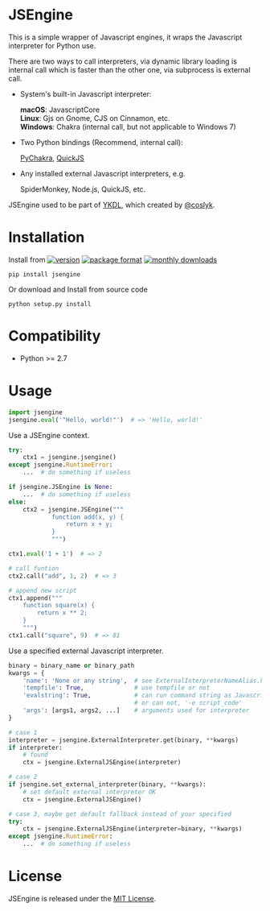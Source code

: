 # JSEngine

This is a simple wrapper of Javascript engines, it wraps the Javascript
interpreter for Python use.

There are two ways to call interpreters, via dynamic library loading is internal
call which is faster than the other one, via subprocess is external call.

- System's built-in Javascript interpreter:

    **macOS**: JavascriptCore  
    **Linux**: Gjs on Gnome, CJS on Cinnamon, etc.  
    **Windows**: Chakra (internal call, but not applicable to Windows 7)  

- Two Python bindings (Recommend, internal call):

    [PyChakra](https://github.com/zhengrenzhe/PyChakra),
    [QuickJS](https://github.com/PetterS/quickjs)

- Any installed external Javascript interpreters, e.g.

    SpiderMonkey, Node.js, QuickJS, etc.

JSEngine used to be part of [YKDL](https://github.com/SeaHOH/ykdl),
which created by [@coslyk](https://github.com/coslyk).


# Installation
Install from 
[![version](https://img.shields.io/pypi/v/jsengine)](https://pypi.org/project/jsengine/)
[![package format](https://img.shields.io/pypi/format/jsengine)](https://pypi.org/project/jsengine/#files)
[![monthly downloads](https://img.shields.io/pypi/dm/jsengine)](https://pypi.org/project/jsengine/#files)

    pip install jsengine

Or download and Install from source code

    python setup.py install

# Compatibility
- Python >= 2.7


# Usage

```python
import jsengine
jsengine.eval('"Hello, world!"')  # => 'Hello, world!'
```

Use a JSEngine context.

```python
try:
    ctx1 = jsengine.jsengine()
except jsengine.RuntimeError:
    ...  # do something if useless

if jsengine.JSEngine is None:
    ...  # do something if useless
else:
    ctx2 = jsengine.JSEngine("""
            function add(x, y) {
                return x + y;
            }
            """)

ctx1.eval('1 + 1')  # => 2

# call funtion
ctx2.call("add", 1, 2)  # => 3

# append new script
ctx1.append("""
    function square(x) {
        return x ** 2;
    }
    """)
ctx1.call("square", 9)  # => 81
```

Use a specified external Javascript interpreter.

```python
binary = binary_name or binary_path
kwargs = {
    'name': 'None or any string',  # see ExternalInterpreterNameAlias.keys()
    'tempfile': True,              # use tempfile or not
    'evalstring': True,            # can run command string as Javascript
                                   # or can not, '-e script_code'
    'args': [args1, args2, ...]    # arguments used for interpreter
}

# case 1
interpreter = jsengine.ExternalInterpreter.get(binary, **kwargs)
if interpreter:
    # found
    ctx = jsengine.ExternalJSEngine(interpreter)

# case 2
if jsengine.set_external_interpreter(binary, **kwargs):
    # set default external interpreter OK
    ctx = jsengine.ExternalJSEngine()

# case 3, maybe get default fallback instead of your specified
try:
    ctx = jsengine.ExternalJSEngine(interpreter=binary, **kwargs)
except jsengine.RuntimeError:
    ...  # do something if useless
```


# License
JSEngine is released under the [MIT License](https://github.com/SeaHOH/jsengine/blob/master/LICENSE).
